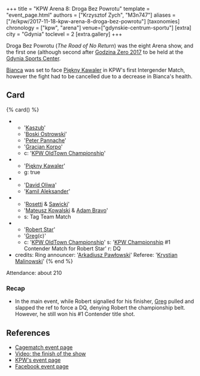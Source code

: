 +++
title = "KPW Arena 8: Droga Bez Powrotu"
template = "event_page.html"
authors = ["Krzysztof Zych", "M3n747"]
aliases = ["/e/kpw/2017-11-18-kpw-arena-8-droga-bez-powrotu"]
[taxonomies]
chronology = ["kpw", "arena"]
venue=["gdynskie-centrum-sportu"]
[extra]
city = "Gdynia"
toclevel = 2
[extra.gallery]
+++

Droga Bez Powrotu (_The Road of No Return_) was the eight Arena show, and the first one (although second after [Godzina Zero 2017](@/e/kpw/2017-08-12-kpw-godzina-zero-2017.md) to be held at the [Gdynia Sports Center](@/v/gdynskie-centrum-sportu.md).

[Bianca](@/w/bianca.md) was set to face [Piękny Kawaler](@/w/piekny-kawaler.md) in KPW's first Intergender Match, however the fight had to be cancelled due to a decrease in Bianca's health.

## Card

{% card() %}
- - '[Kaszub](@/w/kaszub.md)'
  - '[Boski Ostrowski](@/w/ostrowski.md)'
  - '[Peter Pannache](@/w/peter-pannache.md)'
  - '[Gracjan Korpo](@/w/gracjan-korpo.md)'
  - c: '[KPW OldTown Championship](@/c/kpw-old-town-championship.md)'
- - '[Piękny Kawaler](@/w/piekny-kawaler.md)'
  - g: true
- - '[David Oliwa](@/w/david-oliwa.md)'
  - '[Kamil Aleksander](@/w/kamil-aleksander.md)'
- - '[Rosetti](@/w/rosetti.md) & [Sawicki](@/w/sawicki.md)'
  - '[Mateusz Kowalski](@/w/mateusz-kakareko.md) & [Adam Bravo](@/w/adam-bravo.md)'
  - s: Tag Team Match
- - '[Robert Star](@/w/robert-star.md)'
  - '[Greg](@/w/greg.md)(c)'
  - c: '[KPW OldTown Championship](@/c/kpw-old-town-championship.md)'
    s: '[KPW Championship](@/c/kpw-championship.md) #1 Contender Match for Robert Star'
    r: DQ
- credits:
    Ring announcer: '[Arkadiusz Pawłowski](@/w/pan-pawlowski.md)'
    Referee: '[Krystian Malinowski](@/w/krystian-malinowski.md)'
{% end %}

Attendance: about 210

### Recap

* In the main event, while Robert signalled for his finisher, [Greg](@/w/greg.md) pulled and slapped the ref to force a DQ, denying Robert the championship belt. However, he still won his #1 Contender title shot.

## References

* [Cagematch event page](https://www.cagematch.net/?id=1&nr=188299)
* [Video: the finish of the show](https://www.youtube.com/watch?v=z7Gcq1-owlA)
* [KPW's event page](https://kpwrestling.pl/events/kpw-arena-8/)
* [Facebook event page](https://www.facebook.com/events/156002404995943/)
